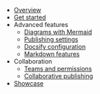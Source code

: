 * [Overview](/)
* [Get started](get-started)
* Advanced features
  * [Diagrams with Mermaid](advanced/mermaid)
  * [Publishing settings](advanced/publishing-settings)
  * [Docsify configuration](advanced/docsify)
  * [Markdown features](advanced/markdown-features)
* Collaboration
  * [Teams and permissions](collaboration/teams-and-permissions)
  * [Collaborative publishing](collaboration/collaborative-publishing)
* [Showcase](showcase)